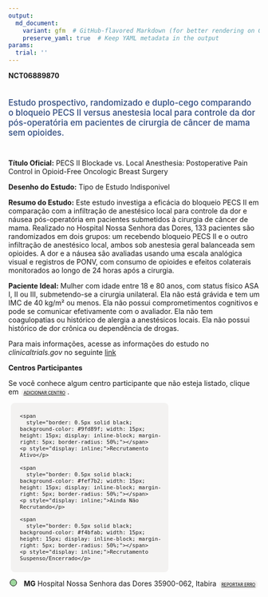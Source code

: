 ```yaml
---
output: 
  md_document:
    variant: gfm  # GitHub-flavored Markdown (for better rendering on GitHub)
    preserve_yaml: true  # Keep YAML metadata in the output
params:
  trial: ''
---
```


<script async src="https://scripts.simpleanalyticscdn.com/latest.js"></script>

**NCT06889870**

<div style="padding: 5px 5px 5px 0px; font-size: 1.20em; font-weight: 500; color: #2E4A7F; text-align: left; margin-bottom: 20px">

Estudo prospectivo, randomizado e duplo-cego comparando o bloqueio PECS
II versus anestesia local para controle da dor pós-operatória em
pacientes de cirurgia de câncer de mama sem opioides.

</div>

**Título Oficial:** PECS II Blockade vs. Local Anesthesia: Postoperative
Pain Control in Opioid-Free Oncologic Breast Surgery

**Desenho do Estudo:** Tipo de Estudo Indisponivel

**Resumo do Estudo:** Este estudo investiga a eficácia do bloqueio PECS
II em comparação com a infiltração de anestésico local para controle da
dor e náusea pós-operatória em pacientes submetidos à cirurgia de câncer
de mama. Realizado no Hospital Nossa Senhora das Dores, 133 pacientes
são randomizados em dois grupos: um recebendo bloqueio PECS II e o outro
infiltração de anestésico local, ambos sob anestesia geral balanceada
sem opioides. A dor e a náusea são avaliadas usando uma escala analógica
visual e registros de PONV, com consumo de opioides e efeitos colaterais
monitorados ao longo de 24 horas após a cirurgia.

**Paciente Ideal:** Mulher com idade entre 18 e 80 anos, com status
físico ASA I, II ou III, submetendo-se a cirurgia unilateral. Ela não
está grávida e tem um IMC de 40 kg/m² ou menos. Ela não possui
comprometimentos cognitivos e pode se comunicar efetivamente com o
avaliador. Ela não tem coagulopatias ou histórico de alergia a
anestésicos locais. Ela não possui histórico de dor crônica ou
dependência de drogas.

Para mais informações, acesse as informações do estudo no
*clinicaltrials.gov* no seguinte
[link](https://clinicaltrials.gov/ct2/show/NCT06889870)

**Centros Participantes**

Se você conhece algum centro participante que não esteja listado, clique
em
<span style="color: #2E4A7F; margin-left: 2px; padding: 4px; background-color: #f3f2f1; border-radius: 8px; font-weight: 500; font-size: 0.6em"><a
href="https://cancertrialsbr.shinyapps.io/formsapp?study_nct_id=NCT06889870&amp;location_id=N%2FA&amp;location_full_name=N%2FA&amp;form_type=Adicionar%20Centro"
target="_blank">ADICIONAR CENTRO</a></span>.

<div style="margin-bottom: 8px; margin-left: 5px; padding: 8px; max-width: 300px; background-color: #f3f2f1; border-radius: 8px; font-size: 0.9em">

<div style="margin-left: 10px;">

    <span 
      style="border: 0.5px solid black; background-color: #9fd89f; width: 15px; height: 15px; display: inline-block; margin-right: 5px; border-radius: 50%;"></span>
    <p style="display: inline;">Recrutamento Ativo</p>

</div>

<div style="margin-left: 10px;">

    <span 
      style="border: 0.5px solid black; background-color: #fef7b2; width: 15px; height: 15px; display: inline-block; margin-right: 5px; border-radius: 50%;"></span>
    <p style="display: inline;">Ainda Não Recrutando</p>

</div>

<div style="margin-left: 10px;">

    <span 
      style="border: 0.5px solid black; background-color: #f4bfab; width: 15px; height: 15px; display: inline-block; margin-right: 5px; border-radius: 50%;"></span>
    <p style="display: inline;">Recrutamento Suspenso/Encerrado</p>

</div>

</div>

<div style="margin: 3px;">

<span style="border: 0.5px solid black; display: inline-block; width: 12px; height: 12px; border-radius: 50%; margin-right: 10px; padding-bottom: 0px; background-color: #9fd89f;"></span>
<b>MG</b> Hospital Nossa Senhora das Dores 35900-062, Itabira
<span style="color: #2E4A7F; margin-left: 2px; padding: 4px; background-color: #f3f2f1; border-radius: 8px; font-weight: 500; font-size: 0.6em"><a
href="https://cancertrialsbr.shinyapps.io/formsapp?study_nct_id=NCT06889870&amp;location_id=HOSPITALNOSSASENHORADASDORESITABIRAMINASGERAISBRAZIL&amp;location_full_name=Hospital%20Nossa%20Senhora%20das%20Dores%2C%2035900-062%2C%20Itabira&amp;form_type=Reportar%20Erro"
target="_blank">REPORTAR ERRO</a></span>

</div>
